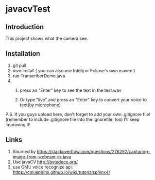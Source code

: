 # javacvTest
## Introduction

This project shows what the camera see.

## Installation

1. git pull
2. mvn install ( you can also use Intelij or Eclipse's own maven )
3. run TranscriberDemo.java
4. 1) press an "Enter" key to see the text in the test.wav
    
     2) Or type "live" and press an "Enter" key to convert your voice to text(by microphone)

P.S. If you guys upload here, don't forget to add your own .gitignore file!(remember to include .gitignore file into the ignorefile, too)
I'll keep improving it!

## Links
1. Sourced by 
https://stackoverflow.com/questions/276292/capturing-image-from-webcam-in-java
2. Use javaCV 
http://bytedeco.org/
3. use CMU voice recognize api: https://cmusphinx.github.io/wiki/tutorialsphinx4/